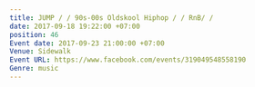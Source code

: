 ```yaml
---
title: JUMP / / 90s-00s Oldskool Hiphop / / RnB/ /
date: 2017-09-18 19:22:00 +07:00
position: 46
Event date: 2017-09-23 21:00:00 +07:00
Venue: Sidewalk
Event URL: https://www.facebook.com/events/319049548558190
Genre: music
---
```


